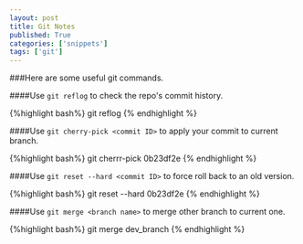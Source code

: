 ```yaml
---
layout: post
title: Git Notes
published: True
categories: ['snippets']
tags: ['git']
---
```

<!--more-->

###Here are some useful git commands.

####Use `git reflog` to check the repo's commit history.

{%highlight bash%}
git reflog
{% endhighlight %}

####Use `git cherry-pick <commit ID>` to apply your commit to current branch.

{%highlight bash%}
git cherrr-pick 0b23df2e
{% endhighlight %}

####Use `git reset --hard <commit ID>` to force roll back to an old version.

{%highlight bash%}
git reset --hard 0b23df2e
{% endhighlight %}

####Use `git merge <branch name>` to merge other branch to current one.

{%highlight bash%}
git merge dev_branch
{% endhighlight %}

